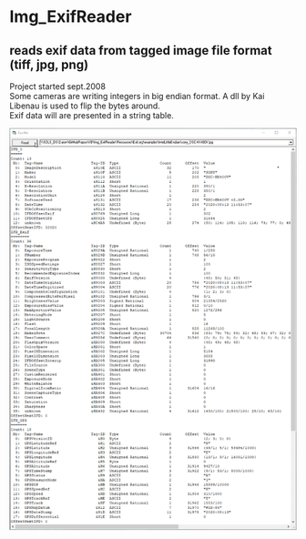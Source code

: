 # Img_ExifReader  
## reads exif data from tagged image file format (tiff, jpg, png)  
Project started sept.2008  
Some cameras are writing integers in big endian format. A dll by Kai Libenau is used to flip the bytes around.  
Exif data will are presented in a string table.  

![Exiffer Image](Resources/Exiffer.png "Exiffer Image")
